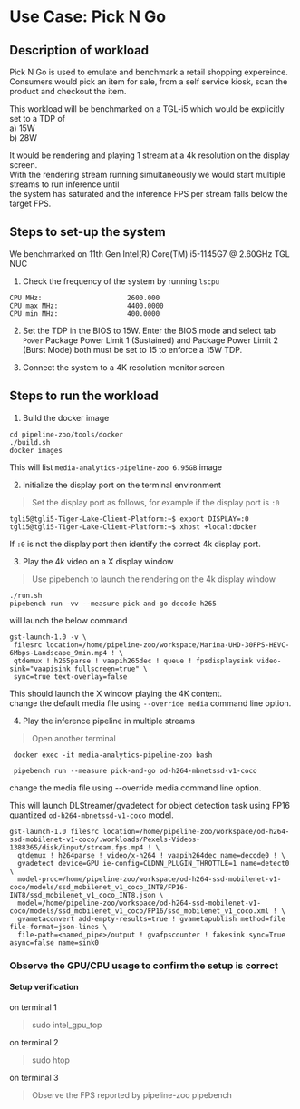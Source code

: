 # Use Case: Pick N Go

## Description of workload
Pick N Go is used to emulate and benchmark a retail shopping expereince.   
Consumers would pick an item for sale, from a self service kiosk, scan the product and checkout the item.   
    
This workload will be benchmarked on a TGL-i5 which would be explicitly   
set to a TDP of  
a) 15W    
b) 28W     

It would be rendering and playing 1 stream at a 4k resolution on the display screen.  
With the rendering stream running simultaneously we would start multiple streams to run inference until   
the system has saturated and the inference FPS per stream falls below the target FPS.   
   
## Steps to set-up the system
We benchmarked on 11th Gen Intel(R) Core(TM) i5-1145G7 @ 2.60GHz  TGL NUC

1. Check the frequency of the system by running `lscpu` 

```
CPU MHz:                     2600.000  
CPU max MHz:                 4400.0000  
CPU min MHz:                 400.0000  
```

2. Set the TDP in the BIOS to 15W.
Enter the BIOS mode and select tab `Power` 
Package Power Limit 1 (Sustained) and Package Power Limit 2 (Burst Mode)
both must be set to 15 to enforce a 15W TDP.

3. Connect the system to a 4K resolution monitor screen

## Steps to run the workload

1. Build the docker image 
``` 
cd pipeline-zoo/tools/docker 
./build.sh
docker images 
``` 
This will list `media-analytics-pipeline-zoo 6.95GB` image
 
2. Initialize the display port on the terminal environment  
>Set the display port as follows, for example if the display port is `:0`
```
tgli5@tgli5-Tiger-Lake-Client-Platform:~$ export DISPLAY=:0
tgli5@tgli5-Tiger-Lake-Client-Platform:~$ xhost +local:docker
```
If `:0` is not the display port then identify the correct 4k display port.

3. Play the 4k video on a X display window  
>Use pipebench to launch the rendering on the 4k display window  
```
./run.sh
pipebench run -vv --measure pick-and-go decode-h265
```
will launch the below command
```
gst-launch-1.0 -v \
 filesrc location=/home/pipeline-zoo/workspace/Marina-UHD-30FPS-HEVC-6Mbps-Landscape_9min.mp4 ! \
 qtdemux ! h265parse ! vaapih265dec ! queue ! fpsdisplaysink video-sink="vaapisink fullscreen=true" \
 sync=true text-overlay=false
```
This should launch the X window playing the 4K content.  
change the default media file using `--override media` command line option.
 
4. Play the inference pipeline in multiple streams  
>Open another terminal  
```
 docker exec -it media-analytics-pipeline-zoo bash
  
 pipebench run --measure pick-and-go od-h264-mbnetssd-v1-coco
```
change the media file using --override media command line option.
 
This will launch DLStreamer/gvadetect for object detection task using FP16 quantized `od-h264-mbnetssd-v1-coco` model.
```
gst-launch-1.0 filesrc location=/home/pipeline-zoo/workspace/od-h264-ssd-mobilenet-v1-coco/.workloads/Pexels-Videos-1388365/disk/input/stream.fps.mp4 ! \
  qtdemux ! h264parse ! video/x-h264 ! vaapih264dec name=decode0 ! \ 
  gvadetect device=GPU ie-config=CLDNN_PLUGIN_THROTTLE=1 name=detect0 \ 
  model-proc=/home/pipeline-zoo/workspace/od-h264-ssd-mobilenet-v1-coco/models/ssd_mobilenet_v1_coco_INT8/FP16-INT8/ssd_mobilenet_v1_coco_INT8.json \
  model=/home/pipeline-zoo/workspace/od-h264-ssd-mobilenet-v1-coco/models/ssd_mobilenet_v1_coco/FP16/ssd_mobilenet_v1_coco.xml ! \
  gvametaconvert add-empty-results=true ! gvametapublish method=file file-format=json-lines \
  file-path=<named_pipe>/output ! gvafpscounter ! fakesink sync=True async=false name=sink0

```
 

### Observe the GPU/CPU usage to confirm the setup is correct

#### Setup verification

 on terminal 1  
>sudo intel_gpu_top
 
 on terminal 2  
>sudo htop

on terminal 3    
>Observe the FPS reported by pipeline-zoo pipebench

